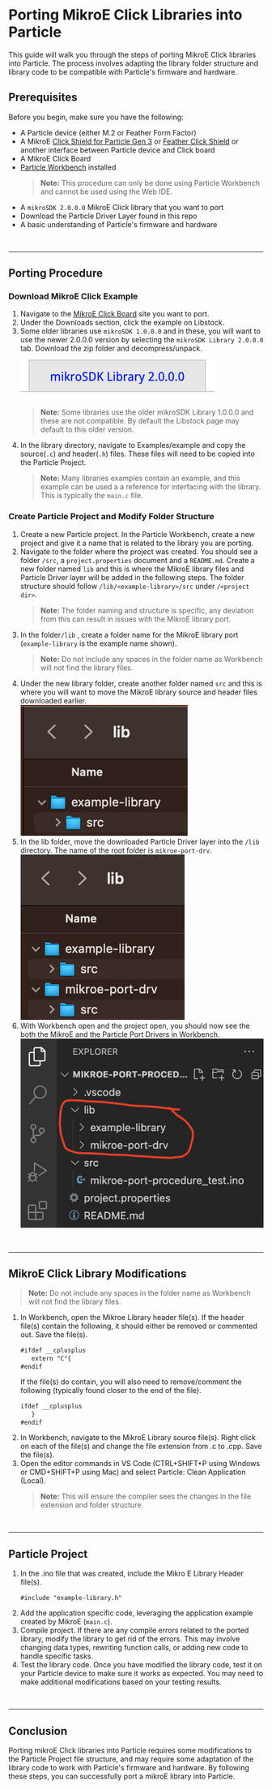 # Porting MikroE Click Libraries into Particle
This guide will walk you through the steps of porting MikroE Click libraries into Particle. The process involves adapting the library folder structure and library code to be compatible with Particle's firmware and hardware.
## Prerequisites
Before you begin, make sure you have the following:
- A Particle device (either M.2 or Feather Form Factor)
- A MikroE [Click Shield for Particle Gen 3](https://www.mikroe.com/click-shield-for-particle-gen-3) or [Feather Click Shield](https://www.mikroe.com/feather-click-shield) or another interface between Particle device and Click board
- A MikroE Click Board
- [Particle Workbench](https://www.particle.io/workbench/) installed
   > **Note:** This procedure can only be done using Particle Workbench and cannot be used using the Web IDE.
- A `mikroSDK 2.0.0.0` MikroE Click library that you want to port
- Download the Particle Driver Layer found in this repo
- A basic understanding of Particle's firmware and hardware

<br>

----
## Porting Procedure

### Download MikroE Click Example 
1. Navigate to the [MikroE Click Board](https://www.mikroe.com/click) site you want to port.
2. Under the Downloads section, click the example on Libstock.
3. Some older libraries use `mikroSDK 1.0.0.0` and in these, you will want to use the newer 2.0.0.0 version by selecting the `mikroSDK Library 2.0.0.0` tab. Download the zip folder and decompress/unpack.
   ![](/docs/tab.png)
   > **Note:**  Some libraries use the older mikroSDK Library 1.0.0.0 and these are not compatible. By default the Libstock page may default to this older version.
4. In the library directory, navigate to Examples/example and copy the source(`.c`) and header(`.h`) files. These files will need to be copied into the Particle Project.
   > **Note:**  Many libraries examples contain an example, and this example can be used a a reference for interfacing with the library. This is typically the `main.c` file.  

### Create Particle Project and Modify Folder Structure
1. Create a new Particle project. In the Particle Workbench, create a new project and give it a name that is related to the library you are porting.
2. Navigate to the folder where the project was created. You should see a folder  `/src`, a `project.properties` document and a `README.md`. Create a new folder named `lib` and this is where the MikroE library files and Particle Driver layer will be added in the following steps. The folder structure should follow `/lib/<example-library>/src` under `/<project dir>`.  
   > **Note:**  The folder naming and structure is specific, any deviation from this can result in issues with the MikroE library port.  
3. In the folder`/lib` , create a folder name for the MikroE library port (`example-library` is the example name shown).  
   > **Note:**  Do not include any spaces in the folder name as Workbench will not find the library files.  
4. Under the new library folder, create another folder named `src` and this is where you will want to move the MikroE library source and header files downloaded earlier.  
   ![](/docs/src.png)  
5. In the lib folder, move the downloaded Particle Driver layer into the `/lib` directory. The name of the root folder is `mikroe-port-drv`.  
   ![](/docs/drv.png)  
6. With Workbench open and the project open, you should now see the both the MikroE and the Particle Port Drivers in Workbench.    
   ![](/docs/vs-folder.png)      

<br>

----
## MikroE Click Library Modifications  
> **Note:**  Do not include any spaces in the folder name as Workbench will not find the library files.   

1. In Workbench, open the Mikroe Library header file(s). If the header file(s) contain the following, it should either be removed or commented out. Save the file(s).  
   ```
   #ifdef __cplusplus  
      extern "C"{  
   #endif
     ```  
   If the file(s) do contain, you will also need to remove/comment the following (typically found closer to the end of the file). 
   ```
   ifdef __cplusplus  
      }  
   #endif  
    ```  
2. In Workbench, navigate to the MikroE Library source file(s). Right click on each of the file(s) and change the file extension from .c to .cpp. Save the file(s).   
3. Open the editor commands in VS Code (CTRL+SHIFT+P using Windows or CMD+SHIFT+P using Mac) and select Particle: Clean Application (Local).   
   > **Note:** This will ensure the compiler sees the changes in the file extension and folder structure.  

<br>

----
## Particle Project
1. In the .ino file that was created, include the Mikro E Library Header file(s).  
   ```
   #include "example-library.h"
   ```  
2. Add the application specific code, leveraging the application example created by MikroE (`main.c`).  
3. Compile project. If there are any compile errors related to the ported library, modify the library to get rid of the errors. This may involve changing data types, rewriting function calls, or adding new code to handle specific tasks.  
4. Test the library code. Once you have modified the library code, test it on your Particle device to make sure it works as expected. You may need to make additional modifications based on your testing results.  

<br>

----
## Conclusion
Porting mikroE Click libraries into Particle requires some modifications to the Particle Project file structure, and may require some adaptation of the library code to work with Particle's firmware and hardware. By following these steps, you can successfully port a mikroE library into Particle.